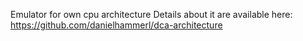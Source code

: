 Emulator for own cpu architecture
Details about it are available here: https://github.com/danielhammerl/dca-architecture